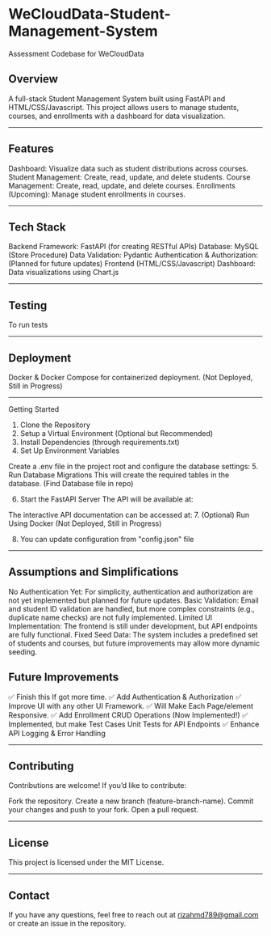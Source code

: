 # WeCloudData-Student-Management-System
Assessment Codebase for WeCloudData


## Overview
A full-stack Student Management System built using FastAPI and HTML/CSS/Javascript. This project allows users to manage students, courses, and enrollments with a dashboard for data visualization.

---


## Features

Dashboard: Visualize data such as student distributions across courses.
Student Management: Create, read, update, and delete students.
Course Management: Create, read, update, and delete courses.
Enrollments (Upcoming): Manage student enrollments in courses.

---


## Tech Stack

Backend
Framework: FastAPI (for creating RESTful APIs)
Database: MySQL (Store Procedure)
Data Validation: Pydantic
Authentication & Authorization: (Planned for future updates)
Frontend (HTML/CSS/Javascript)
Dashboard: Data visualizations using Chart.js

---


## Testing
To run tests

---


## Deployment
Docker & Docker Compose for containerized deployment. (Not Deployed, Still in Progress)

---


Getting Started
1. Clone the Repository
2. Setup a Virtual Environment (Optional but Recommended)
3. Install Dependencies (through requirements.txt)
4. Set Up Environment Variables

Create a .env file in the project root and configure the database settings:
5. Run Database Migrations
    This will create the required tables in the database. (Find Database file in repo)

6. Start the FastAPI Server
    The API will be available at:

The interactive API documentation can be accessed at:
7. (Optional) Run Using Docker (Not Deployed, Still in Progress)


8. You can update configuration from "config.json" file


---


## Assumptions and Simplifications
No Authentication Yet: For simplicity, authentication and authorization are not yet implemented but planned for future updates.
Basic Validation: Email and student ID validation are handled, but more complex constraints (e.g., duplicate name checks) are not fully implemented.
Limited UI Implementation: The frontend is still under development, but API endpoints are fully functional.
Fixed Seed Data: The system includes a predefined set of students and courses, but future improvements may allow more dynamic seeding.




## Future Improvements
✅ Finish this If got more time.
✅ Add Authentication & Authorization
✅ Improve UI with any other UI Framework.
✅ Will Make Each Page/element Responsive.
✅ Add Enrollment CRUD Operations (Now Implemented!)
✅ Implemented, but make Test Cases Unit Tests for API Endpoints
✅ Enhance API Logging & Error Handling

---


## Contributing
Contributions are welcome! If you’d like to contribute:

Fork the repository.
Create a new branch (feature-branch-name).
Commit your changes and push to your fork.
Open a pull request.

---


## License
This project is licensed under the MIT License.

---


## Contact
If you have any questions, feel free to reach out at rizahmd789@gmail.com or create an issue in the repository.